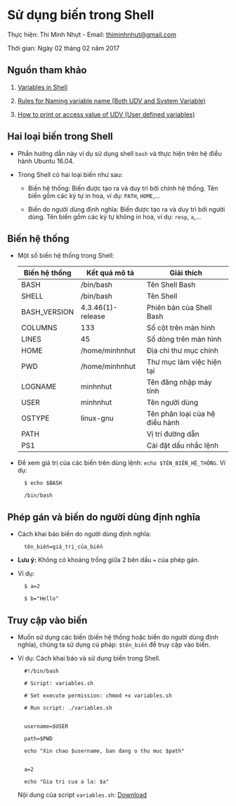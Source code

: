 # Sử dụng biến trong Shell

Thực hiện: Thi Minh Nhựt - Email: thiminhnhut@gmail.com

Thời gian: Ngày 02 tháng 02 năm 2017

## Nguồn tham khảo

1. [Variables in Shell](http://www.freeos.com/guides/lsst/ch02sec02.html)

2. [Rules for Naming variable name (Both UDV and System Variable)](http://www.freeos.com/guides/lsst/ch02sec04.html)

3. [How to print or access value of UDV (User defined variables)](http://www.freeos.com/guides/lsst/ch02sec05.html)

## Hai loại biến trong Shell

* Phần hướng dẫn này ví dụ sử dụng shell `bash` và thực hiện trên hệ điều hành Ubuntu 16.04.

* Trong Shell có hai loại biến như sau:

	+ Biến hệ thống: Biến được tạo ra và duy trì bởi chính hệ thống. 
	Tên biến gồm các ký tự in hoa, ví dụ: `PATH`, `HOME`,...
	
	+ Biến do người dùng định nghĩa: Biến được tạo ra và duy trì bởi người dùng. 
	Tên biến gồm các ký tự không in hoa, ví dụ: `resp`, `a`,...
	
## Biến hệ thống

* Một số biến hệ thống trong Shell:

	| Biến hệ thống | Kết quả mô tả     | Giải thích                    |
	|---------------|-------------------|-------------------------------|
	|BASH           |/bin/bash          |Tên Shell Bash                 |
	|SHELL          |/bin/bash          |Tên Shell                      |
	|BASH_VERSION   |4.3.46(1)-release  |Phiên bản của Shell Bash       |
	|COLUMNS        |133                |Số cột trên màn hình           |
	|LINES          |45                 |Số dòng trên màn hình          |
	|HOME           |/home/minhnhut     |Địa chỉ thư mục chính          |
	|PWD            |/home/minhnhut     |Thư mục làm việc hiện tại      |
	|LOGNAME        |minhnhut           |Tên đăng nhập máy tính         |
	|USER           |minhnhut           |Tên người dùng                 |
	|OSTYPE         |linux-gnu          |Tên phân loại của hệ điều hành |
	|PATH           |                   |Vị trí đường dẫn               |
	|PS1            |                   |Cài đặt dấu nhắc lệnh          |
	
* Để xem giá trị của các biến trên dùng lệnh: `echo $TÊN_BIẾN_HỆ_THỐNG`. Ví dụ:

		$ echo $BASH
		
		/bin/bash

## Phép gán và biến do người dùng định nghĩa

* Cách khai báo biến do người dùng định nghĩa:

		tên_biến=giá_trị_của_biến
		
* **Lưu ý:** Không có khoảng trống giữa 2 bên dấu `=` của phép gán.

* Ví dụ:

		$ a=2
		
		$ b="Hello"

## Truy cập vào biến

* Muốn sử dụng các biến (biến hệ thống hoặc biến do người dùng định nghĩa), 
chúng ta sử dụng cú pháp: `$tên_biến` để truy cập vào biến.

* Ví dụ: Cách khai báo và sử dụng biến trong Shell.

		#!/bin/bash
		
		# Script: variables.sh
		
		# Set execute permission: chmod +x variables.sh
		
		# Run script: ./variables.sh
		

		username=$USER
		
		path=$PWD
		
		echo "Xin chao $username, ban dang o thu muc $path"

		
		a=2
		
		echo "Gia tri cua a la: $a"
		
	Nội dung của script `variables.sh`: [Download](https://github.com/thiminhnhut/ubuntu/blob/master/shellscript/tutorials/script/variables.sh)
